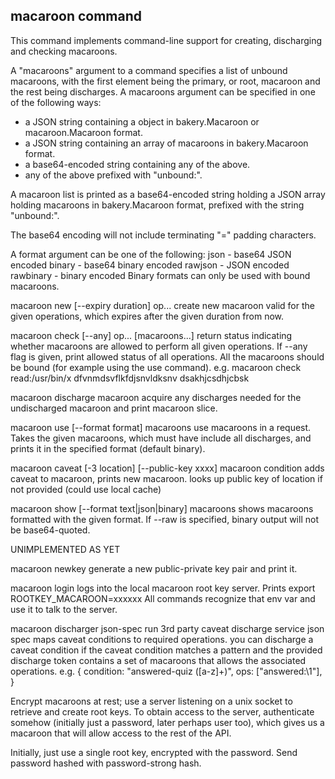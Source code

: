 macaroon command
-------

This command implements command-line support for creating, discharging
and checking macaroons.

A "macaroons" argument to a command specifies a list of unbound macaroons,
with the first element being the primary, or root, macaroon and the rest
being discharges. A macaroons argument can be specified in one of the
following ways:

 - a JSON string containing a object in bakery.Macaroon or macaroon.Macaroon format.
 - a JSON string containing an array of macaroons in bakery.Macaroon format.
 - a base64-encoded string containing any of the above.
 - any of the above prefixed with "unbound:".

A macaroon list is printed as a base64-encoded
string holding a JSON array holding macaroons in bakery.Macaroon
format, prefixed with the string "unbound:".

The base64 encoding will not include terminating "=" padding
characters.

A format argument can be one of the following:
	json			- base64 JSON encoded
	binary		- base64 binary encoded
	rawjson		- JSON encoded
	rawbinary	- binary encoded
Binary formats can only be used with bound macaroons.

macaroon new [--expiry duration] op...
	create new macaroon valid for the given operations,
	which expires after the given duration from now.

macaroon check [--any] op... [macaroons...]
	return status indicating whether macaroons are allowed to perform all given
	operations. If --any flag is given, print allowed status of all operations.
	All the macaroons should be bound (for example using the use command).
	e.g. macaroon check read:/usr/bin/x dfvnmdsvflkfdjsnvldksnv dsakhjcsdhjcbsk

macaroon discharge macaroon
	acquire any discharges needed for the undischarged macaroon
	and print macaroon slice.

macaroon use [--format format] macaroons
	use macaroons in a request. Takes the given macaroons, which
	must have include all discharges, and prints it in the specified
	format (default binary).

macaroon caveat [-3 location] [--public-key xxxx] macaroon condition
	adds caveat to macaroon, prints new macaroon.
	looks up public key of location if not provided
	(could use local cache)

macaroon show [--format text|json|binary] macaroons
	shows macaroons formatted with the given
	format. If --raw is specified, binary output will not be base64-quoted.


UNIMPLEMENTED AS YET

macaroon newkey
	generate a new public-private key pair and print it.

macaroon login
	logs into the local macaroon root key server. Prints
		export ROOTKEY_MACAROON=xxxxxx
	All commands recognize that env var and use it
	to talk to the server.

macaroon discharger json-spec
	run 3rd party caveat discharge service
	json spec maps caveat conditions to required operations.
	you can discharge a caveat condition if the caveat condition
	matches a pattern and the provided discharge token contains
	a set of macaroons that allows the associated operations.
		e.g.
		{
			condition: "answered-quiz ([a-z]+)",
			ops: ["answered:\1"],
		}

Encrypt macaroons at rest; use a server listening on a unix socket
to retrieve and create root keys. To obtain access to the server,
authenticate somehow (initially just a password, later perhaps user
too), which gives us a macaroon that will allow access to the rest
of the API.

Initially, just use a single root key, encrypted with the password.
Send password hashed with password-strong hash.
